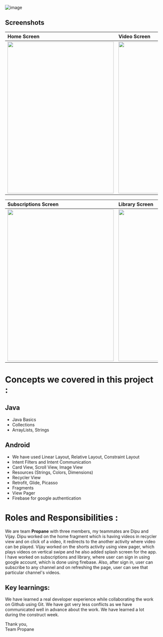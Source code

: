 ![image](https://user-images.githubusercontent.com/86671330/135763017-58851986-081e-40d1-80b8-7fb4b57a9596.png)

## Screenshots

|**Home Screen**|**Video Screen**|**Shorts Screen**|
|:---|:--|:-|
|<img src=https://user-images.githubusercontent.com/86510520/135839773-0953ed53-7cc6-41db-814d-2d9580d6122f.jpg height="500px" width="350px"/>|<img src=https://user-images.githubusercontent.com/86510520/135840231-93fb100f-eb88-4fb9-8731-7ed5c3ab52b3.jpg height="500px" width="350px"/>|<img src=https://user-images.githubusercontent.com/86510520/135840354-65f995dc-2ccd-408e-8035-61c13756b37c.jpg height="500px" width="350px"/>

|**Subscriptions Screen**|**Library Screen**|**Channel Screen**|
|:---|:--|:-|
|<img src=https://user-images.githubusercontent.com/86510520/135840679-502574b1-ba10-43b2-8ac5-7f9cb2235197.jpg height="500px" width="350px"/>|<img src=https://user-images.githubusercontent.com/86510520/135840814-e03d4cf9-4f71-4148-9870-c05a99ef4118.jpg height="500px" width="350px"/>|<img src=https://user-images.githubusercontent.com/86510520/135840878-58ba7a84-9c03-49f6-94ee-534447d277ba.jpg height="500px" width="350px"/>
# Concepts we covered in this project :

## Java

- Java Basics
- Collections
- ArrayLists, Strings

## Android

- We have used Linear Layout, Relative Layout, Constraint Layout
- Intent Filters and Intent Communication
- Card View, Scroll View, Image View
- Resources (Strings, Colors, Dimensions)
- Recycler View
- Retrofit, Glide, Picasso
- Fragments
- View Pager
- Firebase for google authentication

# Roles and Responsibilities :

We are team **Propane** with three members, my teammates are Dipu and Vijay. Dipu worked on the home fragment which is having videos in recycler view and on click of a video, it redirects to the another activity where video can be played. Vijay worked on the shorts activity using view pager, which plays videos on vertical swipe and he also added splash screen for the app. 
I have worked on subscriptions and library, where user can sign in using google account, which is done using firebase. Also, after sign in, user can subscribe to any channel and on refreshing the page, user can see that particular channel's videos.

## Key learnings:

We have learned a real developer experience while collaborating the work on Github using Git. We have got very less conflicts as we have communicated well in advance about the work. We have learned a lot during the construct week.

Thank you,\
Team Propane
